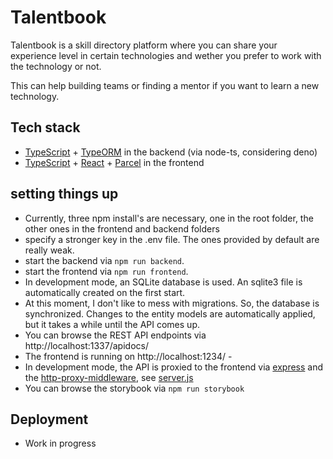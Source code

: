 # Talentbook

Talentbook is a skill directory platform where you can share your experience level in certain technologies and wether you prefer to work with the technology or not.

This can help building teams or finding a mentor if you want to learn a new technology.

## Tech stack

- [TypeScript](https://www.typescriptlang.org/) + [TypeORM](https://typeorm.io/) in the backend (via node-ts, considering deno)
- [TypeScript](https://www.typescriptlang.org/) + [React](https://reactjs.org/) + [Parcel](https://parceljs.org) in the frontend

## setting things up

- Currently, three npm install's are necessary, one in the root folder, the other ones in the frontend and backend folders
- specify a stronger key in the .env file. The ones provided by default are really weak.
- start the backend via `npm run backend`.
- start the frontend via `npm run frontend`.
- In development mode, an SQLite database is used. An sqlite3 file is automatically created on the first start.
- At this moment, I don't like to mess with migrations. So, the database is synchronized. Changes to the entity models are automatically applied, but it takes a while until the API comes up.
- You can browse the REST API endpoints via http://localhost:1337/apidocs/
- The frontend is running on http://localhost:1234/ -
- In development mode, the API is proxied to the frontend via [express](https://expressjs.com) and the [http-proxy-middleware](https://www.npmjs.com/package/http-proxy-middleware), see [server.js](https://github.com/terabaud/talentbook/blob/master/frontend/dev-proxy/server.js)
- You can browse the storybook via `npm run storybook`

## Deployment

- Work in progress
